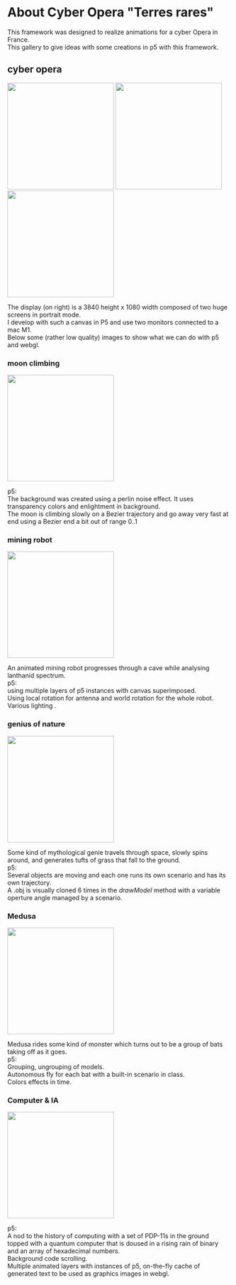 # About Cyber Opera "Terres rares"  
This framework was designed to realize animations for a cyber Opera in France.  
This gallery to give ideas with some creations in p5 with this framework.     

## cyber opera 
<img src = './affiche.png' height = 240 />   
<img src = './live.png' height = 240 />
 <img src = './totem.png' height = 240 />

The display (on right) is a 3840 height x 1080 width composed of two huge screens in portrait mode.    
I develop with such a canvas in P5 and use two monitors connected to a mac M1.   
Below some (rather low quality) images to show what we can do with p5 and webgl.
### moon climbing 
<img src = './moon.png' height = 240 />   

p5:  
The background was created using a perlin noise effect. It uses transparency colors and enlightment in background.       
The moon is climbing slowly on a Bezier trajectory and go away very fast at end using a Bezier end a bit out of range 0..1

### mining robot 
<img src = './robot.png' height = 240 />   

An animated mining robot progresses through a cave while analysing lanthanid spectrum.  
p5:  
using multiple layers of p5 instances with canvas superimposed.   
Using local rotation for antenna and world rotation for the whole robot.   
Various lighting .


### genius of nature
<img src = './treeman.png' height = 240 />     

Some kind of mythological genie travels through space, slowly spins around, and generates tufts of grass that fall to the ground.    
p5:  
Several objects are moving and each one runs its own scenario and has its own trajectory.    
A .obj is visually cloned 6 times in the *drawModel* method with a variable operture angle managed by a scenario.

### Medusa 
<img src = './flyingbats.png' height = 240 />

Medusa rides some kind of monster which turns out to be a group of bats taking off as it goes.  
p5:  
Grouping, ungrouping of models.   
Autonomous fly for each bat with a built-in scenario in class.  
Colors effects in time.    

### Computer & IA 
<img src = './computer.png' height = 240 />   

p5:   
A nod to the history of computing with a set of PDP-11s in the ground topped with a quantum computer that is doused in a rising rain of binary and an array of hexadecimal numbers.   
Background code scrolling.   
Multiple animated layers with instances of p5, on-the-fly cache of generated text to be used as graphics images in webgl.   




